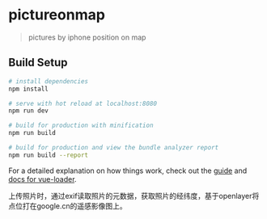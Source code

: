 # pictureonmap

> pictures by iphone position on map

## Build Setup

``` bash
# install dependencies
npm install

# serve with hot reload at localhost:8080
npm run dev

# build for production with minification
npm run build

# build for production and view the bundle analyzer report
npm run build --report
```

For a detailed explanation on how things work, check out the [guide](http://vuejs-templates.github.io/webpack/) and [docs for vue-loader](http://vuejs.github.io/vue-loader).

上传照片时，通过exif读取照片的元数据，获取照片的经纬度，基于openlayer将点位打在google.cn的遥感影像图上。
